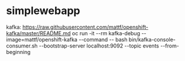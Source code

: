 # simplewebapp


kafka: https://raw.githubusercontent.com/mattf/openshift-kafka/master/README.md
oc run -it --rm kafka-debug --image=mattf/openshift-kafka --command -- bash
bin/kafka-console-consumer.sh --bootstrap-server localhost:9092 --topic events --from-beginning
